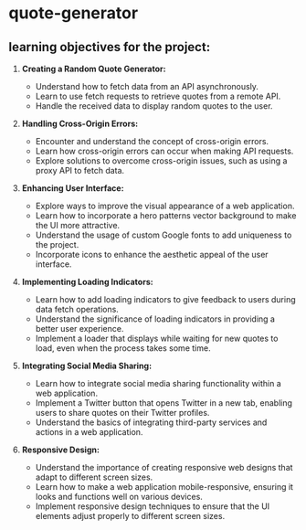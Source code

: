 # quote-generator

## learning objectives for the project:

1. **Creating a Random Quote Generator:**
   - Understand how to fetch data from an API asynchronously.
   - Learn to use fetch requests to retrieve quotes from a remote API.
   - Handle the received data to display random quotes to the user.

2. **Handling Cross-Origin Errors:**
   - Encounter and understand the concept of cross-origin errors.
   - Learn how cross-origin errors can occur when making API requests.
   - Explore solutions to overcome cross-origin issues, such as using a proxy API to fetch data.

3. **Enhancing User Interface:**
   - Explore ways to improve the visual appearance of a web application.
   - Learn how to incorporate a hero patterns vector background to make the UI more attractive.
   - Understand the usage of custom Google fonts to add uniqueness to the project.
   - Incorporate icons to enhance the aesthetic appeal of the user interface.

4. **Implementing Loading Indicators:**
   - Learn how to add loading indicators to give feedback to users during data fetch operations.
   - Understand the significance of loading indicators in providing a better user experience.
   - Implement a loader that displays while waiting for new quotes to load, even when the process takes some time.

5. **Integrating Social Media Sharing:**
   - Learn how to integrate social media sharing functionality within a web application.
   - Implement a Twitter button that opens Twitter in a new tab, enabling users to share quotes on their Twitter profiles.
   - Understand the basics of integrating third-party services and actions in a web application.

6. **Responsive Design:**
   - Understand the importance of creating responsive web designs that adapt to different screen sizes.
   - Learn how to make a web application mobile-responsive, ensuring it looks and functions well on various devices.
   - Implement responsive design techniques to ensure that the UI elements adjust properly to different screen sizes.